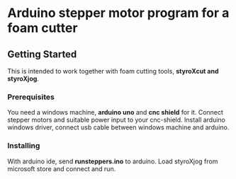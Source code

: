 # Arduino stepper motor program for a foam cutter

## Getting Started
This is intended to work together with foam cutting tools, **styroXcut and styroXjog**.

### Prerequisites
You need a windows machine, **arduino uno** and **cnc shield** for it.
Connect stepper motors and suitable power input to your cnc-shield. 
Install arduino windows driver, connect usb cable between windows machine and arduino.

### Installing
With arduino ide, send **runsteppers.ino** to arduino. Load styroXjog from microsoft
store and connect and run.

